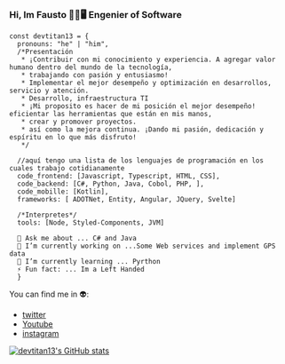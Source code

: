 ### Hi, Im Fausto 👋🧔🖥️ Engenier of Software

```Js
const devtitan13 = {
  pronouns: "he" | "him",
  /*Presentación
   * ¡Contribuir con mi conocimiento y experiencia. A agregar valor humano dentro del mundo de la tecnología, 
   * trabajando con pasión y entusiasmo! 
   * Implementar el mejor desempeño y optimización en desarrollos, servicio y atención. 
   * Desarrollo, infraestructura TI
   * ¡Mi proposito es hacer de mi posición el mejor desempeño! eficientar las herramientas que están en mis manos,
   * crear y promover proyectos.
   * así como la mejora continua. ¡Dando mi pasión, dedicación y espíritu en lo que más disfruto!
   */
   
  //aquí tengo una lista de los lenguajes de programación en los cuales trabajo cotidianamente
  code_frontend: [Javascript, Typescript, HTML, CSS],
  code_backend: [C#, Python, Java, Cobol, PHP, ],
  code_mobille: [Kotlin],
  frameworks: [ ADOTNet, Entity, Angular, JQuery, Svelte]
    
  /*Interpretes*/
  tools: [Node, Styled-Components, JVM]
  
  💬 Ask me about ... C# and Java
  🔭 I’m currently working on ...Some Web services and implement GPS data
  🌱 I’m currently learning ... Pyrthon 
  ⚡ Fun fact: ... Im a Left Handed
  }
```
You can find me in 👽:
- [twitter](https://twitter.com/FaustLiceaga)
- [Youtube](https://www.youtube.com/channel/UCvKB233bZEZ20Tcy-7zEoJA)
- [instagram](https://www.instagram.com/pxtitan)

[![devtitan13's GitHub stats](https://github-readme-stats.vercel.app/api?username=devtitan13)](https://github.com/anuraghazra/github-readme-stats)

<!--
**DEVTITAN13/DEVTITAN13** is a ✨ _special_ ✨ repository because its `README.md` (this file) appears on your GitHub profile.

Here are some ideas to get you started:

-->
